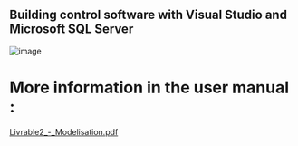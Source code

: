 ## Building control software with Visual Studio and Microsoft SQL Server

![image](https://github.com/Laurentpc29/Projet-POO/assets/147505813/3482f8c6-2436-400d-b747-490fe30466fc)

# More information in the user manual :

[Livrable2_-_Modelisation.pdf](https://github.com/Laurentpc29/Projet-POO/files/13817934/Livrable2_-_Modelisation.pdf)

